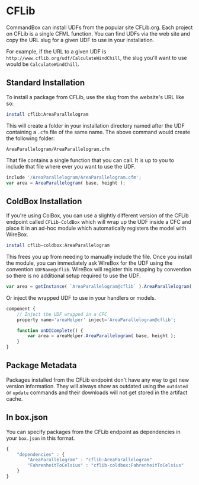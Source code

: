 # CFLib

CommandBox can install UDFs from the popular site CFLib.org. Each project on CFLib is a single CFML function. You can find UDFs via the web site and copy the URL slug for a given UDF to use in your installation.

For example, if the URL to a given UDF is `http://www.cflib.org/udf/CalculateWindChill`, the slug you'll want to use would be `CalculateWindChill`.

## Standard Installation

To install a package from CFLib, use the slug from the website's URL like so:

```bash
install cflib:AreaParallelogram
```

This will create a folder in your installation directory named after the UDF containing a `.cfm` file of the same name. The above command would create the following folder:

```
AreaParallelogram/AreaParallelogram.cfm
```

That file contains a single function that you can call. It is up to you to include that file where ever you want to use the UDF.

```javascript
include '/AreaParallelogram/AreaParallelogram.cfm';
var area = AreaParallelogram( base, height );
```

## ColdBox Installation

If you're using ColBox, you can use a slightly different version of the CFLib endpoint called `CFLib-ColdBox` which will wrap up the UDF inside a CFC and place it in an ad-hoc module which automatically registers the model with WireBox.

```bash
install cflib-coldbox:AreaParallelogram
```

This frees you up from needing to manually include the file. Once you install the module, you can immediately ask WireBox for the UDF using the convention `UDFName@cflib`. WireBox will register this mapping by convention so there is no additional setup required to use the UDF.

```javascript
var area = getInstance( `AreaParallelogram@cflib` ).AreaParallelogram( base, height );
```

Or inject the wrapped UDF to use in your handlers or models.

```javascript
component {
    // Inject the UDF wrapped in a CFC
    property name='areaHelper' inject='AreaParallelogram@cflib';

    function onDIComplete() {
        var area = areaHelper.AreaParallelogram( base, height );
    }
}
```

## Package Metadata

Packages installed from the CFLib endpoint don't have any way to get new version information. They will always show as outdated using the `outdated` or `update` commands and their downloads will not get stored in the artifact cache.

## In box.json

You can specify packages from the CFLib endpoint as dependencies in your `box.json` in this format.

```javascript
{
    "dependencies" : {
        "AreaParallelogram" : "cflib:AreaParallelogram"
        "FahrenheitToCelsius" : "cflib-coldbox:FahrenheitToCelsius"
    }
}
```
